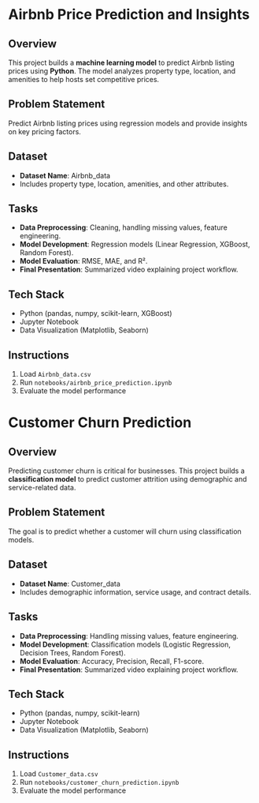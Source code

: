 # Airbnb Price Prediction and Insights

## Overview
This project builds a **machine learning model** to predict Airbnb listing prices using **Python**. The model analyzes property type, location, and amenities to help hosts set competitive prices.

## Problem Statement
Predict Airbnb listing prices using regression models and provide insights on key pricing factors.

## Dataset
- **Dataset Name**: Airbnb_data
- Includes property type, location, amenities, and other attributes.

## Tasks
- **Data Preprocessing**: Cleaning, handling missing values, feature engineering.
- **Model Development**: Regression models (Linear Regression, XGBoost, Random Forest).
- **Model Evaluation**: RMSE, MAE, and R².
- **Final Presentation**: Summarized video explaining project workflow.

## Tech Stack
- Python (pandas, numpy, scikit-learn, XGBoost)
- Jupyter Notebook
- Data Visualization (Matplotlib, Seaborn)

## Instructions
1. Load `Airbnb_data.csv`
2. Run `notebooks/airbnb_price_prediction.ipynb`
3. Evaluate the model performance



# Customer Churn Prediction

## Overview
Predicting customer churn is critical for businesses. This project builds a **classification model** to predict customer attrition using demographic and service-related data.

## Problem Statement
The goal is to predict whether a customer will churn using classification models.

## Dataset
- **Dataset Name**: Customer_data
- Includes demographic information, service usage, and contract details.

## Tasks
- **Data Preprocessing**: Handling missing values, feature engineering.
- **Model Development**: Classification models (Logistic Regression, Decision Trees, Random Forest).
- **Model Evaluation**: Accuracy, Precision, Recall, F1-score.
- **Final Presentation**: Summarized video explaining project workflow.

## Tech Stack
- Python (pandas, numpy, scikit-learn)
- Jupyter Notebook
- Data Visualization (Matplotlib, Seaborn)

## Instructions
1. Load `Customer_data.csv`
2. Run `notebooks/customer_churn_prediction.ipynb`
3. Evaluate the model performance



